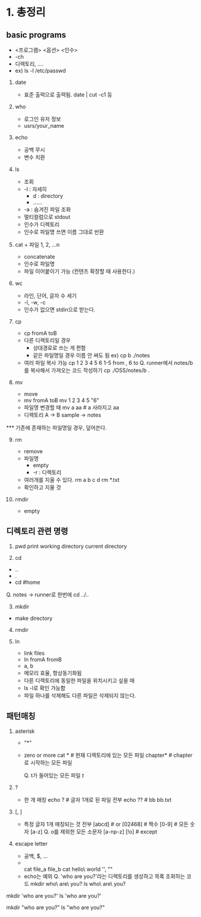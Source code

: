 # 1. 총정리
## basic programs

- <프로그램> <옵션> <인수>
- -ch
- 디렉토리, ....
- ex) ls -l /etc/passwd

1) date
   - 표준 출력으로 출력됨. date | cut -c1 등

2) who
   - 로그인 유저 정보
   - usrs/your_name

3) echo
   - 공백 무시
   - 변수 치환

4) ls
   - 조회
   - -l : 자세히
     - d : directory
     - ......
   - -a : 숨겨진 파일 조화
   - 멀티컬럼으로 stdout
   - 인수가 디렉토리
   - 인수로 파일명 쓰면 이름 그대로 반환

5) cat + 파일 1, 2, ...n
   - concatenate
   - 인수로 파일명
   - 파일 이어붙이기 가능 (컨텐츠 확장할 때 사용한다.)

6) wc
   - 라인, 단어, 글자 수 세기
   - -l, -w, -c
   - 인수가 없으면 stdin으로 받는다.

7) cp
   - cp fromA toB
   - 다른 디렉토리일 경우
     - 상대경로로 쓰는 게 편함
     - 같은 파일명일 경우 이름 안 써도 됨
       ex) cp b ./notes
   - 여러 파일 복사 가능
     cp 1 2 3 4 5 6
     1-5 from , 6 to
  Q. runner에서 notes/b를 복사해서 가져오는 코드 작성하기
  cp ./OSS/notes/b .
  
8) mv
   - move
   - mv fromA toB
     mv 1 2 3 4 5 "6"
   - 파일명 변경할 때
     mv a aa # a 사라지고 aa
   - 디렉토리 A -> B
     sample -> notes

*** 기존에 존재하는 파일명일 경우, 덮어쓴다.

9) rm
    - remove
    - 파일명
      - empty
      - -r : 디렉토리 
    - 여러개를 지울 수 있다.
      rm a b c d
      rm *.txt
    - 확인하고 지울 것

10) rmdir
    - empty

## 디렉토리 관련 명령

1) pwd
print working directory
current directory

2) cd
- ..
- .
- cd #home

Q. notes -> runner로 한번에
  cd ../..

3) mkdir
- make directory

4) rmdir

5) ln
    - link files
    - ln fromA fromB
    - a, b
    - 메모리 효율, 항상동기화됨
    - 다른 디렉토리에 동일한 파일을 위치시키고 싶을 때
    - ls -l로 확인 가능함
    - 파일 하나를 삭제해도 다른 파일은 삭제되지 않는다.

## 패턴매칭
1. asterisk
   - "*"
   - zero or more
     cat * # 현재 디렉토리에 있는 모든 파일
     chapter* # chapter로 시작하는 모든 파일

     Q. t가 들어있는 모든 파일
      *t*

2. ?
   - 한 개 매칭
     echo ? # 글자 1개로 된 파일 전부
     echo ?? # bb bb.txt

3. [, ]
   - 특정 글자 1개 매칭되는 것 전부
    [abcd] # or
    [02468] # 짝수
    [0-9] # 모든 숫자
    [a-z]
  Q. o를 제외한 모든 소문자
    [a-np-z]
    [!o] # except

4. escape letter
   - 공백, $, ...
   - \
     cat file_a file_b
     cat hello\ world
     '', ""
   - echo는 예외
Q. 'who are you?'라는 디렉토리를 생성하고 목록 조회하는 코드
  mkdir who\ are\ you?
  ls who\ are\ you?

  mkdir 'who are you?'
  ls 'who are you?'
  
  mkdir "who are you?"
  ls "who are you?"
  